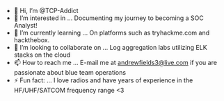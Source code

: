 - 👋 Hi, I’m @TCP-Addict
- 👀 I’m interested in ... Documenting my journey to becoming a SOC Analyst!
- 🌱 I’m currently learning ... On platforms such as tryhackme.com and hackthebox.
- 💞️ I’m looking to collaborate on ... Log aggregation labs utilizing ELK stacks on the cloud
- 📫 How to reach me ... E-mail me at andrewfields3@live.com if you are passionate about blue team operations 
- ⚡ Fun fact: ... I love radios and have years of experience in the HF/UHF/SATCOM frequency range <3 

<!---
TCP-Addict/TCP-Addict is a ✨ special ✨ repository because its `README.md` (this file) appears on your GitHub profile.
You can click the Preview link to take a look at your changes.
--->
